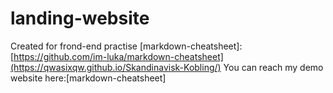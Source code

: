 # landing-website

Created for frond-end practise
[markdown-cheatsheet]: [https://github.com/im-luka/markdown-cheatsheet](https://qwasixqw.github.io/Skandinavisk-Kobling/)
You can reach my demo website here:[markdown-cheatsheet]
